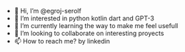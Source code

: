 - 👋 Hi, I’m @egroj-serolf
- 👀 I’m interested in python kotlin dart and GPT-3
- 🌱 I’m currently learning the way to make me feel usefull
- 💞️ I’m looking to collaborate on interesting proyects
- 📫 How to reach me? by linkedin 

<!---
egroj-serolf/egroj-serolf is a ✨ special ✨ repository because its `README.md` (this file) appears on your GitHub profile.
You can click the Preview link to take a look at your changes.
--->

